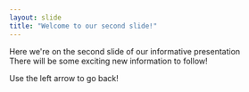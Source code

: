 ```yaml
---
layout: slide
title: "Welcome to our second slide!"
---
```

Here we're on the second slide of our informative presentation  
There will be some exciting new information to follow!

Use the left arrow to go back!
